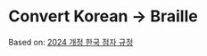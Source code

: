 # Convert Korean -> Braille

Based on: [2024 개정 한국 점자 규정](https://korean.go.kr/front_eng/down/down_02V.do?etc_seq=710&pageIndex=1)
